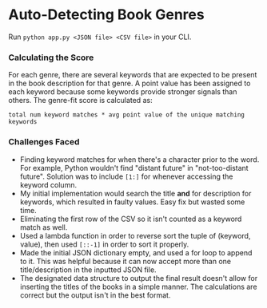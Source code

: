 # Auto-Detecting Book Genres

Run `python app.py <JSON file> <CSV file>` in your CLI. 

### Calculating the Score

For each genre, there are several keywords that are expected to be present in the book description for that genre. A point value has been assigned to each keyword because some keywords provide stronger signals than others. The genre-fit score is calculated as: 

` total num keyword matches * avg point value of the unique matching keywords `

### Challenges Faced

- Finding keyword matches for when there's a character prior to the word. For example, Python wouldn't find "distant future" in "not-too-distant future". Solution was to include `[1:]` for whenever accessing the keyword column. 
- My initial implementation would search the title **and** for description for keywords, which resulted in faulty values. Easy fix but wasted some time.
- Eliminating the first row of the CSV so it isn't counted as a keyword match as well.
- Used a lambda function in order to reverse sort the tuple of (keyword, value), then used `[::-1]` in order to sort it properly.
- Made the initial JSON dictionary empty, and used a for loop to append to it. This was helpful because it can now accept more than one title/description in the inputted JSON file.
- The designated data structure to output the final result doesn't allow for inserting the titles of the books in a simple manner. The calculations are correct but the output isn't in the best format.